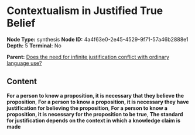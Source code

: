 # Contextualism in Justified True Belief

**Node Type:** synthesis
**Node ID:** 4a4f63e0-2e45-4529-9f71-57a46b2888e1
**Depth:** 5
**Terminal:** No

**Parent:** [Does the need for infinite justification conflict with ordinary language use?](does-the-need-for-infinite-justification-conflict-with-ordinary-language-use-antithesis-56593458-a495-466b-bf10-79456fada268.md)

## Content

**For a person to know a proposition, it is necessary that they believe the proposition**, **For a person to know a proposition, it is necessary they have justification for believing the proposition**, **For a person to know a proposition, it is necessary for the proposition to be true**, **The standard for justification depends on the context in which a knowledge claim is made**
